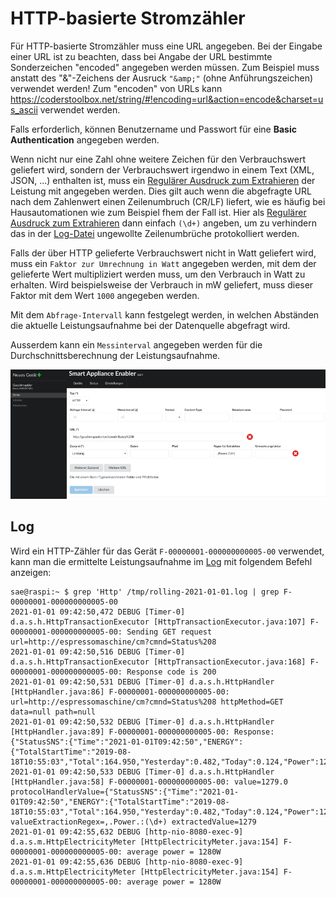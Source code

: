# HTTP-basierte Stromzähler

Für HTTP-basierte Stromzähler muss eine URL angegeben. Bei der Eingabe einer URL ist zu beachten, dass bei Angabe der URL bestimmte Sonderzeichen "encoded" angegeben werden müssen. Zum Beispiel muss anstatt des "&"-Zeichens der Ausruck ```"&amp;"``` (ohne Anführungszeichen) verwendet werden! Zum "encoden" von URLs kann https://coderstoolbox.net/string/#!encoding=url&action=encode&charset=us_ascii verwendet werden.

Falls erforderlich, können Benutzername und Passwort für eine __Basic Authentication__ angegeben werden.

Wenn nicht nur eine Zahl ohne weitere Zeichen für den Verbrauchswert geliefert wird, sondern der Verbrauchswert irgendwo in einem Text (XML, JSON, ...) enthalten ist, muss ein [Regulärer Ausdruck zum Extrahieren](WertExtraktion_DE.md) der Leistung mit angegeben werden. Dies gilt auch wenn die abgefragte URL nach dem Zahlenwert einen Zeilenumbruch (CR/LF) liefert, wie es häufig bei Hausautomationen wie zum Beispiel fhem der Fall ist. Hier als [Regulärer Ausdruck zum Extrahieren](WertExtraktion_DE.md)  dann einfach ```(\d+)``` angeben, um zu verhindern das in der [Log-Datei](Support.md#Log) ungewollte Zeilenumbrüche protokolliert werden.

Falls der über HTTP gelieferte Verbrauchswert nicht in Watt geliefert wird, muss ein ```Faktor zur Umrechnung in Watt``` angegeben werden, mit dem der gelieferte Wert multipliziert werden muss, um den Verbrauch in Watt zu erhalten. Wird beispielsweise der Verbrauch in mW geliefert, muss dieser Faktor mit dem Wert ```1000``` angegeben werden.

Mit dem ```Abfrage-Intervall``` kann festgelegt werden, in welchen Abständen die aktuelle Leistungsaufnahme bei der Datenquelle abgefragt wird.

Ausserdem kann ein ```Messinterval``` angegeben werden für die Durchschnittsberechnung der Leistungsaufnahme.

![HTTP-basierter Zähler](../pics/fe/HttpMeter.png)

## Log
Wird ein HTTP-Zähler für das Gerät `F-00000001-000000000005-00` verwendet, kann man die ermittelte Leistungsaufnahme im [Log](Logging_DE.md) mit folgendem Befehl anzeigen:

```console
sae@raspi:~ $ grep 'Http' /tmp/rolling-2021-01-01.log | grep F-00000001-000000000005-00
2021-01-01 09:42:50,472 DEBUG [Timer-0] d.a.s.h.HttpTransactionExecutor [HttpTransactionExecutor.java:107] F-00000001-000000000005-00: Sending GET request url=http://espressomaschine/cm?cmnd=Status%208
2021-01-01 09:42:50,516 DEBUG [Timer-0] d.a.s.h.HttpTransactionExecutor [HttpTransactionExecutor.java:168] F-00000001-000000000005-00: Response code is 200
2021-01-01 09:42:50,531 DEBUG [Timer-0] d.a.s.h.HttpHandler [HttpHandler.java:86] F-00000001-000000000005-00: url=http://espressomaschine/cm?cmnd=Status%208 httpMethod=GET data=null path=null
2021-01-01 09:42:50,532 DEBUG [Timer-0] d.a.s.h.HttpHandler [HttpHandler.java:89] F-00000001-000000000005-00: Response: {"StatusSNS":{"Time":"2021-01-01T09:42:50","ENERGY":{"TotalStartTime":"2019-08-18T10:55:03","Total":164.950,"Yesterday":0.482,"Today":0.124,"Power":1279,"ApparentPower":1481,"ReactivePower":747,"Factor":0.86,"Voltage":233,"Current":6.370}}}
2021-01-01 09:42:50,533 DEBUG [Timer-0] d.a.s.h.HttpHandler [HttpHandler.java:58] F-00000001-000000000005-00: value=1279.0 protocolHandlerValue={"StatusSNS":{"Time":"2021-01-01T09:42:50","ENERGY":{"TotalStartTime":"2019-08-18T10:55:03","Total":164.950,"Yesterday":0.482,"Today":0.124,"Power":1279,"ApparentPower":1481,"ReactivePower":747,"Factor":0.86,"Voltage":233,"Current":6.370}}} valueExtractionRegex=,.Power.:(\d+) extractedValue=1279
2021-01-01 09:42:55,632 DEBUG [http-nio-8080-exec-9] d.a.s.m.HttpElectricityMeter [HttpElectricityMeter.java:154] F-00000001-000000000005-00: average power = 1280W
2021-01-01 09:42:55,636 DEBUG [http-nio-8080-exec-9] d.a.s.m.HttpElectricityMeter [HttpElectricityMeter.java:154] F-00000001-000000000005-00: average power = 1280W
```
